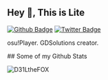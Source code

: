 ## Hey 👋, This is Lite
[![Github Badge](https://img.shields.io/badge/-D31LtheFOX-grey?style=flat&logo=github&logoColor=white&link=https://github.com/D31LtheFOX/)](https://www.github.com/D31LtheFOX/) [![Twitter Badge](https://img.shields.io/badge/-D31LtheFOX-00acee?style=flat&logo=twitter&logoColor=white&link=https://twitter.com/D31LtheFOX/)](https://www.twitter.com/D31LtheFOX/) <p align='left'>osu!Player.
GDSolutions creator.
</p>
## Some of my Github Stats
<p align=left> <img src=https://komarev.com/ghpvc/?username=D31LtheFOX alt=D31LtheFOX /> </p>
